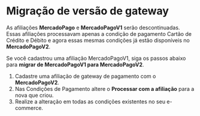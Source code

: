 # Migração de versão de gateway

As afiliações **MercadoPago** e **MercadoPagoV1** serão descontinuadas. Essas afiliações processavam apenas a condição de pagamento Cartão de Crédito e Débito e agora essas mesmas condições já estão disponíveis no **MercadoPagoV2**.

Se você cadastrou uma afiliação MercadoPagoV1, siga os passos abaixo para **migrar de MercadoPagoV1 para MercadoPagoV2**.

1. Cadastre uma afiliação de gateway de pagamento com o **MercadoPagoV2**.
2. Nas Condições de Pagamento altere o **Processar com a afiliação** para a nova que criou.
3. Realize a alteração em todas as condições existentes no seu e-commerce.